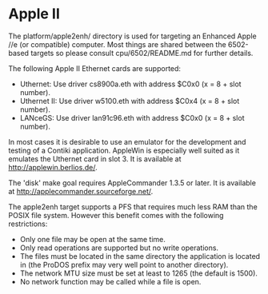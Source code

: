 Apple II
========

The platform/apple2enh/ directory is used for targeting an Enhanced Apple //e
(or compatible) computer. Most things are shared between the 6502-based targets
so please consult cpu/6502/README.md for further details.

The following Apple II Ethernet cards are supported:

- Uthernet:    Use driver cs8900a.eth  with address $C0x0 (x = 8 + slot number).
- Uthernet II: Use driver w5100.eth    with address $C0x4 (x = 8 + slot number).
- LANceGS:     Use driver lan91c96.eth with address $C0x0 (x = 8 + slot number).

In most cases it is desirable to use an emulator for the development and testing
of a Contiki application. AppleWin is especially well suited as it emulates the
Uthernet card in slot 3. It is available at http://applewin.berlios.de/.

The 'disk' make goal requires AppleCommander 1.3.5 or later. It is available at
http://applecommander.sourceforge.net/.

The apple2enh target supports a PFS that requires much less RAM than the POSIX
file system. However this benefit comes with the following restrictions:

- Only one file may be open at the same time.
- Only read operations are supported but no write operations.
- The files must be located in the same directory the application is located in
  (the ProDOS prefix may very well point to another directory).
- The network MTU size must be set at least to 1265 (the default is 1500).
- No network function may be called while a file is open.
